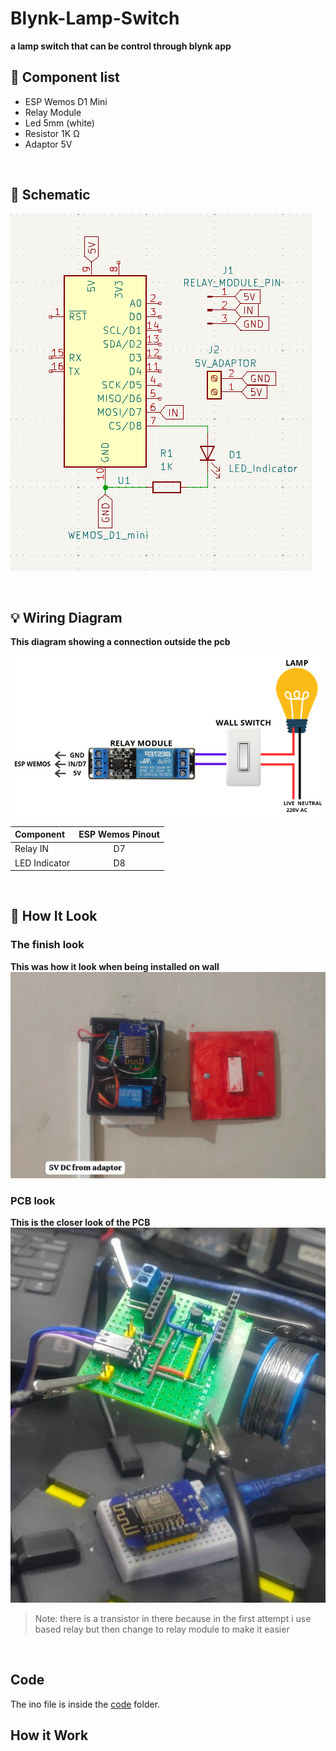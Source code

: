 # Blynk-Lamp-Switch

**a lamp switch that can be control through blynk app**

## 🧩 Component list

- ESP Wemos D1 Mini
- Relay Module
- Led 5mm (white)
- Resistor 1K Ω
- Adaptor 5V

 <br>

## 📄 Schematic

![Schematic Image](/Images/Schematic.png)

 <br>

## 💡 Wiring Diagram

**This diagram showing a connection outside the pcb**

![Wiring Image](/Images/wiring.png)

| Component     | ESP Wemos Pinout |
| :------------ | :--------------: |
| Relay IN      |        D7        |
| LED Indicator |        D8        |

<br>

## 🔎 How It Look

### The finish look

**This was how it look when being installed on wall**
![Switch](/Images/Lamp_Switch.jpg)

### PCB look

**This is the closer look of the PCB**
![PCB](/Images/PCB.jpg)
> Note: there is a transistor in there because in the first attempt i use based relay but then change to relay module to make it easier

<br>

## Code

The ino file is inside the [code](/code/) folder.

## How it Work
